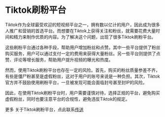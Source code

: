# Tiktok刷粉平台

Tiktok作为全球最受欢迎的短视频平台之一，拥有数以亿计的用户，因此成为很多人推广和营销的首选平台。而想要在Tiktok上获得关注和粉丝，就需要花费大量时间和精力来制作优质的内容。为了解决这个问题，出现了很多Tiktok刷粉平台。

这些刷粉平台通过各种手段，帮助用户增加粉丝和点赞。其中一些平台提供了粉丝购买服务，用户可以通过支付一定的费用来获得大量粉丝。另一些平台则提供了点赞、评论等增长服务，帮助用户提升视频的曝光和热度。

然而，使用Tiktok刷粉平台也存在一定的风险。首先，购买的粉丝质量参差不齐，有些是僵尸粉甚至是虚假粉丝，这对于用户的账号来说是一种负担。其次，Tiktok官方并不鼓励使用刷粉平台，一旦被发现可能会面临封号甚至封IP的风险。

因此，在使用Tiktok刷粉平台时，用户需要谨慎对待，选择正规的平台，避免购买虚假粉丝，同时也要注意平台的合规性，避免违反Tiktok的规定。

更多 关于Tiktok刷粉平台，点此联系[传送](https://realfans.pro)
